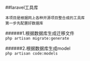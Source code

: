 ##laravel工具库
```
本项目是根据网上各种开源项目整合成的工具库
第一步先配置好数据库
```  
######1.根据数据库生成迁移文件  
`php artisan migrate:generate`

######2.根据数据库生成model  
`php artisan code:models`

